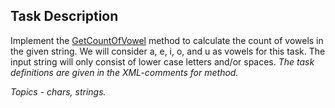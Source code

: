 ## Task Description ##

Implement the [GetCountOfVowel](VowelCountTask/StringHelper.cs#L14) method to calculate the count of vowels in the given string. We will consider a, e, i, o, and u as vowels for this task. The input string will only consist of lower case letters and/or spaces. *The task definitions are given in the  XML-comments for method.*

*Topics - chars, strings.*